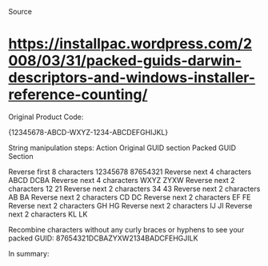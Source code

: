 
Source
# https://installpac.wordpress.com/2008/03/31/packed-guids-darwin-descriptors-and-windows-installer-reference-counting/
Original Product Code:


{12345678-ABCD-WXYZ-1234-ABCDEFGHIJKL}

String manipulation steps:
Action                          Original GUID section              Packed GUID Section

Reverse first 8 characters     12345678                             87654321
Reverse next 4 characters      ABCD                                 DCBA
Reverse next 4 characters      WXYZ                                 ZYXW
Reverse next 2 characters      12                                   21
Reverse next 2 characters      34                                   43
Reverse next 2 characters      AB                                   BA
Reverse next 2 characters      CD                                   DC
Reverse next 2 characters      EF                                   FE
Reverse next 2 characters      GH                                   HG
Reverse next 2 characters      IJ                                   JI
Reverse next 2 characters      KL                                   LK

Recombine characters without any curly braces or hyphens to see your packed GUID:
87654321DCBAZYXW2134BADCFEHGJILK

In summary: 
